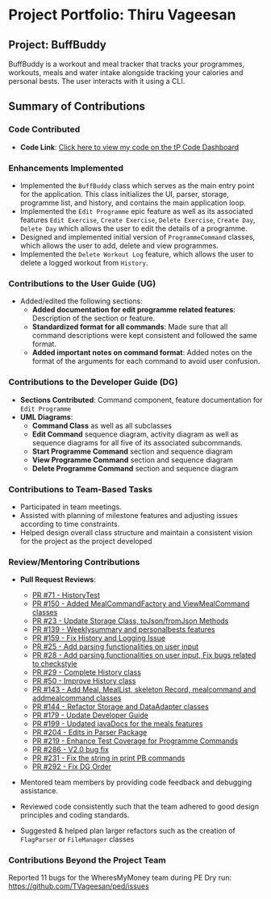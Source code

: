 # Project Portfolio: Thiru Vageesan

## Project: BuffBuddy

BuffBuddy is a workout and meal tracker that tracks your programmes, workouts, meals and water intake alongside tracking your calories and personal bests. The user interacts with it using a CLI.

## Summary of Contributions

### Code Contributed

- **Code Link**: [Click here to view my code on the tP Code Dashboard](https://nus-cs2113-ay2425s1.github.io/tp-dashboard/?search=tvageesan&breakdown=true&sort=groupTitle%20dsc&sortWithin=title&since=2024-09-20&timeframe=commit&mergegroup=&groupSelect=groupByRepos&checkedFileTypes=docs~functional-code~test-code~other&tabOpen=true&tabType=authorship&tabAuthor=TVageesan&tabRepo=AY2425S1-CS2113-W10-3%2Ftp%5Bmaster%5D&authorshipIsMergeGroup=false&authorshipFileTypes=docs~functional-code~test-code~other&authorshipIsBinaryFileTypeChecked=false&authorshipIsIgnoredFilesChecked=false)

### Enhancements Implemented

- Implemented the `BuffBuddy` class which serves as the main entry point for the application. This class initializes the UI, parser, storage, programme list, and history, and contains the main application loop.
- Implemented the `Edit Programme` epic feature as well as its associated features `Edit Exercise`, `Create Exercise`, `Delete Exercise`, `Create Day`, `Delete Day` which allows the user to edit the details of a programme.
- Designed and implemented initial version of `ProgrammeCommand` classes, which allows the user to add, delete and view programmes.
- Implemented the `Delete Workout Log` feature, which allows the user to delete a logged workout from `History`.

### Contributions to the User Guide (UG)

- Added/edited the following sections:
  - **Added documentation for edit programme related features**: Description of the section or feature.
  - **Standardized format for all commands**: Made sure that all command descriptions were kept consistent and followed the same format.
  - **Added important notes on command format**: Added notes on the format of the arguments for each command to avoid user confusion.
    
### Contributions to the Developer Guide (DG)

- **Sections Contributed**: Command component, feature documentation for `Edit Programme`
- **UML Diagrams**:
  - **Command Class** as well as all subclasses
  - **Edit Command** sequence diagram, activity diagram as well as sequence diagrams for all five of its associated subcommands.
  - **Start Programme Command** section and sequence diagram
  - **View Programme Command** section and sequence diagram
  - **Delete Programme Command** section and sequence diagram
### Contributions to Team-Based Tasks

- Participated in team meetings.
- Assisted with planning of milestone features and adjusting issues according to time constraints.
- Helped design overall class structure and maintain a consistent vision for the project as the project developed

### Review/Mentoring Contributions

- **Pull Request Reviews**:

  - [PR #71 - HistoryTest](https://github.com/AY2425S1-CS2113-W10-3/tp/pull/71)
  - [PR #150 - Added MealCommandFactory and ViewMealCommand classes](https://github.com/AY2425S1-CS2113-W10-3/tp/pull/150)
  - [PR #23 - Update Storage Class, toJson/fromJson Methods](https://github.com/AY2425S1-CS2113-W10-3/tp/pull/23)
  - [PR #139 - Weeklysummary and personalbests features](https://github.com/AY2425S1-CS2113-W10-3/tp/pull/139)
  - [PR #159 - Fix History and Logging Issue](https://github.com/AY2425S1-CS2113-W10-3/tp/pull/159)
  - [PR #25 - Add parsing functionalities on user input ](https://github.com/AY2425S1-CS2113-W10-3/tp/pull/25)
  - [PR #28 - Add parsing functionalities on user input, Fix bugs related to checkstyle](https://github.com/AY2425S1-CS2113-W10-3/tp/pull/28)
  - [PR #29 - Complete History class](https://github.com/AY2425S1-CS2113-W10-3/tp/pull/29)
  - [PR #50 - Improve History class](https://github.com/AY2425S1-CS2113-W10-3/tp/pull/50)
  - [PR #143 - Add Meal, MealList, skeleton Record, mealcommand and addmealcommand classes](https://github.com/AY2425S1-CS2113-W10-3/tp/pull/143)
  - [PR #144 - Refactor Storage and DataAdapter classes](https://github.com/AY2425S1-CS2113-W10-3/tp/pull/144)
  - [PR #179 - Update Developer Guide](https://github.com/AY2425S1-CS2113-W10-3/tp/pull/179)
  - [PR #199 - Updated javaDocs for the meals features ](https://github.com/AY2425S1-CS2113-W10-3/tp/pull/199)
  - [PR #204 - Edits in Parser Package](https://github.com/AY2425S1-CS2113-W10-3/tp/pull/204)
  - [PR #219 - Enhance Test Coverage for Programme Commands](https://github.com/AY2425S1-CS2113-W10-3/tp/pull/219)
  - [PR #286 - V2.0 bug fix](https://github.com/AY2425S1-CS2113-W10-3/tp/pull/286)
  - [PR #231 - Fix the string in print PB commands](https://github.com/AY2425S1-CS2113-W10-3/tp/pull/231)
  - [PR #292 - Fix DG Order ](https://github.com/AY2425S1-CS2113-W10-3/tp/pull/292)

- Mentored team members by providing code feedback and debugging assistance.
- Reviewed code consistently such that the team adhered to good design principles and coding standards.
- Suggested & helped plan larger refactors such as the creation of `FlagParser` or `FileManager` classes

### Contributions Beyond the Project Team

Reported 11 bugs for the WheresMyMoney team during PE Dry run: https://github.com/TVageesan/ped/issues
